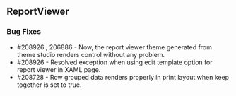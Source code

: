 ## ReportViewer

### Bug Fixes

* \#208926 , 206886 - Now, the report viewer theme generated from theme studio renders control without any problem.
* \#208926 - Resolved exception when using edit template option for report viewer in XAML page.
* \#208728 - Row grouped data renders properly in print layout when keep together is set to true.